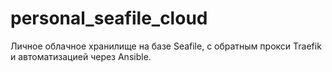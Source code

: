 # personal_seafile_cloud
Личное облачное хранилище на базе Seafile, с обратным прокси Traefik и автоматизацией через Ansible.
